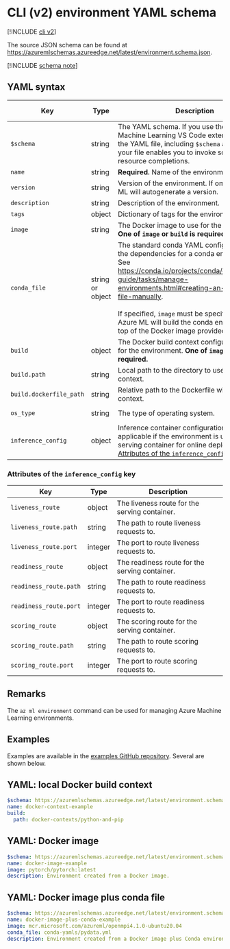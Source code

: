 
# CLI (v2) environment YAML schema

[!INCLUDE [cli v2](../../includes/machine-learning-cli-v2.md)]

The source JSON schema can be found at https://azuremlschemas.azureedge.net/latest/environment.schema.json.



[!INCLUDE [schema note](../../includes/machine-learning-preview-old-json-schema-note.md)]

## YAML syntax

| Key | Type | Description | Allowed values | Default value |
| --- | ---- | ----------- | -------------- | ------- |
| `$schema` | string | The YAML schema. If you use the Azure Machine Learning VS Code extension to author the YAML file, including `$schema` at the top of your file enables you to invoke schema and resource completions. | | |
| `name` | string | **Required.** Name of the environment. | | |
| `version` | string | Version of the environment. If omitted, Azure ML will autogenerate a version. | | |
| `description` | string | Description of the environment. | | |
| `tags` | object | Dictionary of tags for the environment. | | |
| `image` | string | The Docker image to use for the environment. **One of `image` or `build` is required.** | | |
| `conda_file` | string or object | The standard conda YAML configuration file of the dependencies for a conda environment. See https://conda.io/projects/conda/en/latest/user-guide/tasks/manage-environments.html#creating-an-environment-file-manually. <br> <br> If specified, `image` must be specified as well. Azure ML will build the conda environment on top of the Docker image provided. | | |
| `build` | object | The Docker build context configuration to use for the environment. **One of `image` or `build` is required.** | | |
| `build.path` | string | Local path to the directory to use as the build context. | | |
| `build.dockerfile_path` | string | Relative path to the Dockerfile within the build context. | | `Dockerfile` |
| `os_type` | string | The type of operating system. | `linux`, `windows` | `linux` |  
| `inference_config` | object | Inference container configurations. Only applicable if the environment is used to build a serving container for online deployments. See [Attributes of the `inference_config` key](#attributes-of-the-inference_config-key). | | |

### Attributes of the `inference_config` key

| Key | Type | Description |
| --- | ---- | ----------- |
| `liveness_route` | object | The liveness route for the serving container. |
| `liveness_route.path` | string | The path to route liveness requests to. |
| `liveness_route.port` | integer | The port to route liveness requests to. |
| `readiness_route` | object | The readiness route for the serving container. |
| `readiness_route.path` | string | The path to route readiness requests to. |
| `readiness_route.port` | integer | The port to route readiness requests to. |
| `scoring_route` | object | The scoring route for the serving container. |
| `scoring_route.path` | string | The path to route scoring requests to. |
| `scoring_route.port` | integer | The port to route scoring requests to. |

## Remarks

The `az ml environment` command can be used for managing Azure Machine Learning environments.

## Examples

Examples are available in the [examples GitHub repository](https://github.com/Azure/azureml-examples/tree/main/cli/assets/environment). Several are shown below.

## YAML: local Docker build context

```yaml
$schema: https://azuremlschemas.azureedge.net/latest/environment.schema.json
name: docker-context-example
build:
  path: docker-contexts/python-and-pip

```

## YAML: Docker image

```yaml
$schema: https://azuremlschemas.azureedge.net/latest/environment.schema.json
name: docker-image-example
image: pytorch/pytorch:latest
description: Environment created from a Docker image.

```

## YAML: Docker image plus conda file

```yaml
$schema: https://azuremlschemas.azureedge.net/latest/environment.schema.json
name: docker-image-plus-conda-example
image: mcr.microsoft.com/azureml/openmpi4.1.0-ubuntu20.04
conda_file: conda-yamls/pydata.yml
description: Environment created from a Docker image plus Conda environment.

```
